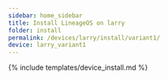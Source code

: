 ```yaml
---
sidebar: home_sidebar
title: Install LineageOS on larry
folder: install
permalink: /devices/larry/install/variant1/
device: larry_variant1
---
```

{% include templates/device_install.md %}
